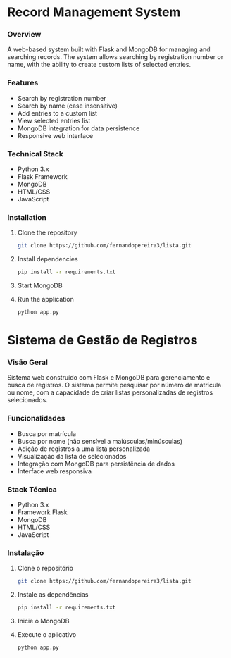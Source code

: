 # Record Management System

### Overview
A web-based system built with Flask and MongoDB for managing and searching records. The system allows searching by registration number or name, with the ability to create custom lists of selected entries.

### Features
- Search by registration number
- Search by name (case insensitive)
- Add entries to a custom list
- View selected entries list
- MongoDB integration for data persistence
- Responsive web interface

### Technical Stack
- Python 3.x
- Flask Framework
- MongoDB
- HTML/CSS
- JavaScript

### Installation
1. Clone the repository 
    ```bash
    git clone https://github.com/fernandopereira3/lista.git 
    ```

2. Install dependencies
    ```bash
    pip install -r requirements.txt
    ```

3. Start MongoDB

4. Run the application
    ```bash
    python app.py
    ```


# Sistema de Gestão de Registros

### Visão Geral
Sistema web construído com Flask e MongoDB para gerenciamento e busca de registros. O sistema permite pesquisar por número de matrícula ou nome, com a capacidade de criar listas personalizadas de registros selecionados.

### Funcionalidades
- Busca por matrícula
- Busca por nome (não sensível a maiúsculas/minúsculas)
- Adição de registros a uma lista personalizada
- Visualização da lista de selecionados
- Integração com MongoDB para persistência de dados
- Interface web responsiva

### Stack Técnica
- Python 3.x
- Framework Flask
- MongoDB
- HTML/CSS
- JavaScript

### Instalação
1. Clone o repositório
    ```bash
    git clone https://github.com/fernandopereira3/lista.git
    ```

2. Instale as dependências
    ```bash
    pip install -r requirements.txt
    ```

3. Inicie o MongoDB

4. Execute o aplicativo
    ```bash
    python app.py
    ```